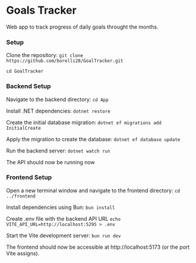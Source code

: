 # Goals Tracker
Web app to track progress of daily goals throught the months.

### Setup
Clone the repository:
`git clone https://github.com/borelli28/GoalTracker.git`

`cd GoalTracker`

### Backend Setup

Navigate to the backend directory:
`cd App`

Install .NET dependencies:
`dotnet restore`

Create the initial database migration:
`dotnet ef migrations add InitialCreate`

Apply the migration to create the database:
`dotnet ef database update`

Run the backend server:
`dotnet watch run`

The API should now be running now

### Frontend Setup
Open a new terminal window and navigate to the frontend directory:
`cd ../frontend`

Install dependencies using Bun:
`bun install`

Create .env file with the backend API URL
`echo VITE_API_URL=http://localhost:5295 > .env`

Start the Vite development server:
`bun run dev`

The frontend should now be accessible at http://localhost:5173 (or the port Vite assigns).
